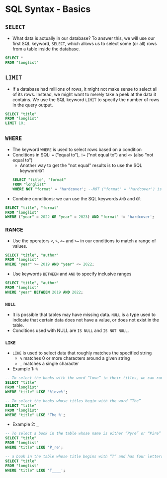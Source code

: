 # SQL Syntax - Basics
## `SELECT`
- What data is actually in our database? To answer this, we will use our first SQL keyword, `SELECT`, which allows us to select some (or all) rows from a table inside the database.
```sql
SELECT * 
FROM "longlist" 
```
## `LIMIT`
- If a database had millions of rows, it might not make sense to select all of its rows. Instead, we might want to merely take a peek at the data it contains. We use the SQL keyword `LIMIT` to specify the number of rows in the query output.
```sql
SELECT "title" 
FROM "longlist" 
LIMIT 10;
```
## `WHERE`
- The keyword `WHERE` is used to select rows based on a condition
- Conditions in SQL:  `=` (“equal to”), `!=` (“not equal to”) and `<>` (also “not equal to”)
  - Another way to get the "not equal" results is to use the SQL keyword`NOT`
  ```sql
  SELECT "title", "format" 
  FROM "longlist" 
  WHERE NOT "format" = 'hardcover'; --NOT ("format" = 'hardcover') is equal to "format" <> 'hardcover'
  ``` 
- Combine conditions: we can use the SQL keywords `AND` and `OR`
```sql
SELECT "title", "format" 
FROM "longlist" 
WHERE ("year" = 2022 OR "year" = 2023) AND "format" != 'hardcover';
```
### RANGE
- Use the operators `<`, `>`, `<=` and `>=` in our conditions to match a range of values.
```sql
SELECT "title", "author" 
FROM "longlist" 
WHERE "year" >= 2019 AND "year" <= 2022;
```
- Use keywords `BETWEEN` and `AND` to specify inclusive ranges
```sql
SELECT "title", "author" 
FROM "longlist" 
WHERE "year" BETWEEN 2019 AND 2022;
```
### `NULL`
- It is possible that tables may have missing data. `NULL` is a type used to indicate that certain data does not have a value, or does not exist in the table.
- Conditions used with NULL are `IS NULL` and `IS NOT NULL`.

### `LIKE`
- `LIKE` is used to select data that roughly matches the specified string
  -  `%` matches 0 or more characters around a given string
  -  `_` matches a single character
-  Example 1: `%`
```sql
-- To select the books with the word “love” in their titles, we can run
SELECT "title"
FROM "longlist"
WHERE "title" LIKE '%love%';

-- To select the books whose titles begin with the word “The”
SELECT "title" 
FROM "longlist" 
WHERE "title" LIKE 'The %';
```
- Example 2: `_`
```sql
-- To select a book in the table whose name is either “Pyre” or “Pire”
SELECT "title" 
FROM "longlist" 
WHERE "title" LIKE 'P_re';

-- a book in the table whose title begins with “T” and has four letters
SELECT "title" 
FROM "longlist" 
WHERE "title" LIKE 'T____';
```
